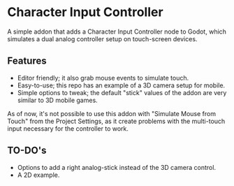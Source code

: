 # Character Input Controller
A simple addon that adds a Character Input Controller node to Godot, which simulates a dual analog controller setup on touch-screen devices.

## Features

- Editor friendly; it also grab mouse events to simulate touch.
- Easy-to-use; this repo has an example of a 3D camera setup for mobile.
- Simple options to tweak; the default "stick" values of the addon are very similar to 3D mobile games.

As of now, it's not possible to use this addon with "Simulate Mouse from Touch" from the Project Settings, as it create problems with the multi-touch input necessary for the controller to work.

## TO-DO's

- Options to add a right analog-stick instead of the 3D camera control.
- A 2D example.
